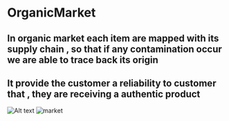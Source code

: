 # OrganicMarket

## In organic market each item are mapped with its supply chain , so that if any contamination occur we are able to trace back its origin
## It provide the customer a reliability to customer that , they are receiving a authentic product

![Alt text](https://i.postimg.cc/G23R9M7f/Screenshot-2021-02-21-Global-Supply-Chain.png)
![market](https://i.postimg.cc/xTN2kN59/Screenshot-2021-02-21-Binance-Hackathon.png)
